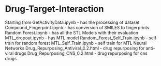# Drug-Target-Interaction
Starting from
GetActivityData.ipynb - has the processing of dataset
Compound_Fingerprint.ipynb - has conversion of SMILES to fingerprints
Random Forest.ipynb - has all the STL Models with their evaluation
MTL_dropout.ipynb - has MTL model
Random_Forest_Self_Train.ipynb - self train for random forest
MTL_Self_Train.ipynb - self train for MTL Neural Networks
Drug_Repurposing_Antiviral_0.2.html - drug repurposing for anti-viral drugs
Drug_Repurposing_CNS_0.2.html - drug repurposing for cns drugs
